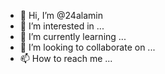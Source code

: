 - 👋 Hi, I’m @24alamin
- 👀 I’m interested in ...
- 🌱 I’m currently learning ...
- 💞️ I’m looking to collaborate on ...
- 📫 How to reach me ...

<!---
24alamin/24alamin is a ✨ special ✨ repository because its `README.md` (this file) appears on your GitHub profile.
You can click the Preview link to take a look at your changes.
--->
